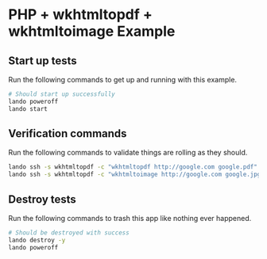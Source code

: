 PHP + wkhtmltopdf + wkhtmltoimage Example
===========

Start up tests
--------------

Run the following commands to get up and running with this example.

```bash
# Should start up successfully
lando poweroff
lando start
```

Verification commands
---------------------

Run the following commands to validate things are rolling as they should.

```bash
lando ssh -s wkhtmltopdf -c "wkhtmltopdf http://google.com google.pdf"
lando ssh -s wkhtmltopdf -c "wkhtmltoimage http://google.com google.jpg"
```

Destroy tests
-------------

Run the following commands to trash this app like nothing ever happened.

```bash
# Should be destroyed with success
lando destroy -y
lando poweroff
```
